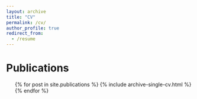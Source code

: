 ```yaml
---
layout: archive
title: "CV"
permalink: /cv/
author_profile: true
redirect_from:
  - /resume
---
```


Publications
======
  <ul>{% for post in site.publications %}
    {% include archive-single-cv.html %}
  {% endfor %}</ul>
